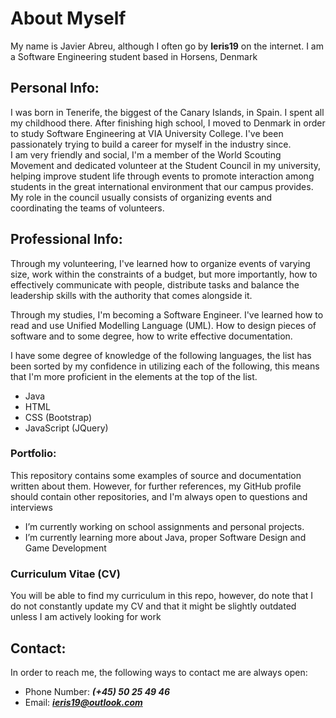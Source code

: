 # About Myself

My name is Javier Abreu, although I often go by **Ieris19** on the internet.
I am a Software Engineering student based in Horsens, Denmark

## Personal Info:
I was born in Tenerife, the biggest of the Canary Islands, in Spain. I spent all
my childhood there. After finishing high school, I moved to Denmark in order to 
study Software Engineering at VIA University College. I've been passionately 
trying to build a career for myself in the industry since.  
I am very friendly and social, I'm a member of the World Scouting Movement and 
dedicated volunteer at the Student Council in my university, helping improve 
student life through events to promote interaction among students in the great
international environment that our campus provides. My role in the council usually
consists of organizing events and coordinating the teams of volunteers.

## Professional Info:
Through my volunteering, I've learned how to organize events of varying size,
work within the constraints of a budget, but more importantly, how to
effectively communicate with people, distribute tasks and balance the leadership
skills with the authority that comes alongside it.

Through my studies, I'm becoming a Software Engineer. I've learned how to read 
and use Unified Modelling Language (UML). How to design pieces of software and to
some degree, how to write effective documentation.

I have some degree of knowledge of the following languages, the list has been
sorted by my confidence in utilizing each of the following, this means that I'm
more proficient in the elements at the top of the list.
 - Java
 - HTML
 - CSS (Bootstrap)
 - JavaScript (JQuery)

### Portfolio: 
This repository contains some examples of source and documentation written about
them. However, for further references, my GitHub profile should contain other 
repositories, and I'm always open to questions and interviews

- I’m currently working on school assignments and personal projects.
- I’m currently learning more about Java, proper Software Design and Game 
  Development

### Curriculum Vitae (CV)
You will be able to find my curriculum in this repo, however, do note that I do 
not constantly update my CV and that it might be slightly outdated unless I am 
actively looking for work

## Contact:
In order to reach me, the following ways to contact me are always open:
* Phone Number: ***(+45) 50 25 49 46***  
* Email: ***ieris19@outlook.com***

